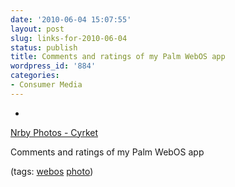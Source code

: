 ```yaml
---
date: '2010-06-04 15:07:55'
layout: post
slug: links-for-2010-06-04
status: publish
title: Comments and ratings of my Palm WebOS app
wordpress_id: '884'
categories:
- Consumer Media
---
```


  * 
                

[Nrby Photos - Cyrket](http://www.cyrket.com/p/palm/org.eamonn.nrby/)


                

Comments and ratings of my Palm WebOS app


                

(tags: [webos](http://delicious.com/eob/webos) [photo](http://delicious.com/eob/photo))


            
